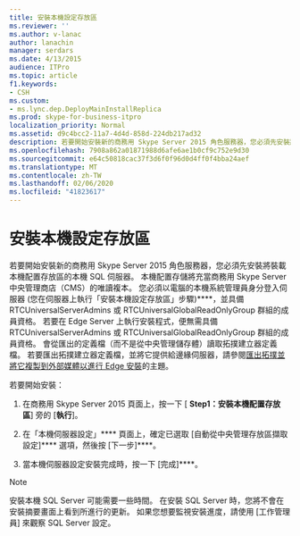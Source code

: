 ```yaml
---
title: 安裝本機設定存放區
ms.reviewer: ''
ms.author: v-lanac
author: lanachin
manager: serdars
ms.date: 4/13/2015
audience: ITPro
ms.topic: article
f1.keywords:
- CSH
ms.custom:
- ms.lync.dep.DeployMainInstallReplica
ms.prod: skype-for-business-itpro
localization_priority: Normal
ms.assetid: d9c4bcc2-11a7-4d4d-858d-224db217ad32
description: 若要開始安裝新的商務用 Skype Server 2015 角色服務器，您必須先安裝將裝載本機配置存放區的本機 SQL 伺服器。 本機配置存儲將充當商務用 Skype Server 中央管理商店（CMS）的唯讀複本。 您必須以電腦的本機系統管理員身分登入伺服器 (您在伺服器上執行「安裝本機設定存放區」步驟)，並具備 RTCUniversalServerAdmins 或 RTCUniversalGlobalReadOnlyGroup 群組的成員資格。 若要在 Edge Server 上執行安裝程式，便無需具備 RTCUniversalServerAdmins 或 RTCUniversalGlobalReadOnlyGroup 群組的成員資格。 會從匯出的定義檔（而不是從中央管理儲存體）讀取拓撲建立器定義檔。 若要匯出拓撲建立器定義檔，並將它提供給邊緣伺服器，請參閱匯出拓撲並將它複製到外部媒體以進行 Edge 安裝的主題。
ms.openlocfilehash: 7908a862a01871988d6afe6ae1b0cf9c752e9d30
ms.sourcegitcommit: e64c50818cac37f3d6f0f96d0d4ff0f4bba24aef
ms.translationtype: MT
ms.contentlocale: zh-TW
ms.lasthandoff: 02/06/2020
ms.locfileid: "41823617"
---
```

# <a name="install-local-configuration-store"></a>安裝本機設定存放區

若要開始安裝新的商務用 Skype Server 2015 角色服務器，您必須先安裝將裝載本機配置存放區的本機 SQL 伺服器。 本機配置存儲將充當商務用 Skype Server 中央管理商店（CMS）的唯讀複本。 您必須以電腦的本機系統管理員身分登入伺服器 (您在伺服器上執行「安裝本機設定存放區」步驟)****，並具備 RTCUniversalServerAdmins 或 RTCUniversalGlobalReadOnlyGroup 群組的成員資格。 若要在 Edge Server 上執行安裝程式，便無需具備 RTCUniversalServerAdmins 或 RTCUniversalGlobalReadOnlyGroup 群組的成員資格。 會從匯出的定義檔（而不是從中央管理儲存體）讀取拓撲建立器定義檔。 若要匯出拓撲建立器定義檔，並將它提供給邊緣伺服器，請參閱[匯出拓撲並將它複製到外部媒體以進行 Edge 安裝](https://technet.microsoft.com/library/def9f416-c519-4a72-b242-7d3057d9c1fd.aspx)的主題。

若要開始安裝：

1. 在商務用 Skype Server 2015 頁面上，按一下 [ **Step1：安裝本機配置存放區**] 旁的 [**執行**]。

2. 在「本機伺服器設定」**** 頁面上，確定已選取 [自動從中央管理存放區擷取設定]**** 選項，然後按 [下一步]****。

3. 當本機伺服器設定安裝完成時，按一下 [完成]****。

> [!NOTE]
> 安裝本機 SQL Server 可能需要一些時間。 在安裝 SQL Server 時，您將不會在安裝摘要畫面上看到所進行的更新。 如果您想要監視安裝進度，請使用 [工作管理員] 來觀察 SQL Server 設定。


